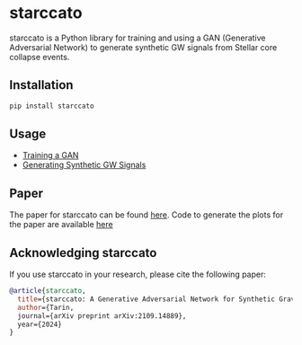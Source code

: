# starccato

starccato is a Python library for training and using a GAN (Generative Adversarial Network) to generate synthetic GW signals from Stellar core collapse events.

## Installation

```bash
pip install starccato
```

## Usage

- [Training a GAN](training.ipynb)
- [Generating Synthetic GW Signals](signal_generation.ipynb)

## Paper

The paper for starccato can be found [here](https://arxiv.org/abs/2109.14889).
Code to generate the plots for the paper are available [here](paper_plots.ipynb)


## Acknowledging starccato
If you use starccato in your research, please cite the following paper:
```bibtex
@article{starccato,
  title={starccato: A Generative Adversarial Network for Synthetic Gravitational Wave Signal Generation},
  author={Tarin,
  journal={arXiv preprint arXiv:2109.14889},
  year={2024}
}
```
